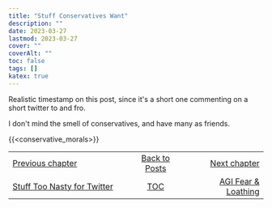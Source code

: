 ```yaml
---
title: "Stuff Conservatives Want"
description: ""
date: 2023-03-27
lastmod: 2023-03-27
cover: ""
coverAlt: ""
toc: false
tags: []
katex: true
---
```


Realistic timestamp on this post, since it's a short one commenting on a short 
twitter to and fro.

I don't mind the smell of conservatives, and have many as friends.

{{<conservative_morals>}}


<table style="border-collapse: collapse; border=0;">
    <colgroup>
       <col span="1" style="width: 30%;">
       <col span="1" style="width: 15%;">
       <col span="1" style="width: 20%;">
    </colgroup>
<tr style="border: 1px solid color:#0f0f0f;">
<td style="border: 1px solid color:#0f0f0f;"><a href="../23_toonastytwit">Previous chapter</a></td>
<td style="border: 1px solid color:#0f0f0f; text-align:center;"><a href="../">Back to Posts</a></td>
<td style="border: 1px solid color:#0f0f0f; text-align:right;"><a href="../25_agi_fearandloathing">Next chapter</a></td>
</tr>
<tr style="border: 1px solid color:#0f0f0f;">
<td style="border: 1px solid color:#0f0f0f;"><a href="../23_toonastytwit">Stuff Too Nasty for Twitter</a></td>
<td style="border: 1px solid color:#0f0f0f; text-align:center;"><a href="../">TOC</a></td>
<td style="border: 1px solid color:#0f0f0f; text-align:right;"><a href="../25_agi_fearandloathing">AGI Fear & Loathing</a></td>
</tr>
</table>
